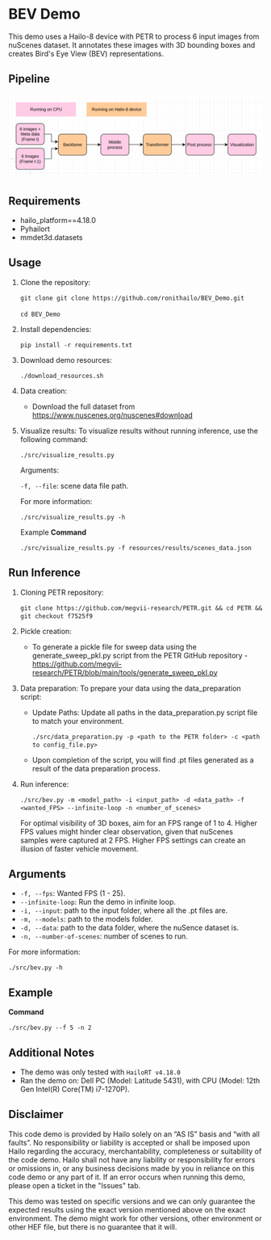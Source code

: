 BEV Demo
========

This demo uses a Hailo-8 device with PETR to process 6 input images from nuScenes dataset.
It annotates these images with 3D bounding boxes and creates Bird's Eye View (BEV) representations.

Pipeline
--------

![Pipeline](./resources/pipeline.png)

Requirements
------------

- hailo_platform==4.18.0
- Pyhailort
- mmdet3d.datasets 


Usage
-----

1. Clone the repository:
    ```shell script
    git clone git clone https://github.com/ronithailo/BEV_Demo.git
            
    cd BEV_Demo
    ```

2. Install dependencies:
    ```shell script
    pip install -r requirements.txt
    ```

3. Download demo resources:
    ```shell script
    ./download_resources.sh
    ```

4. Data creation:
    - Download the full dataset from https://www.nuscenes.org/nuscenes#download

5. Visualize results:
    To visualize results without running inference, use the following command:
    ```shell script
    ./src/visualize_results.py
    ```

    Arguments:
  
    ``-f, --file``: scene data file path.

    For more information:
    ```shell script
    ./src/visualize_results.py -h
    ```
    Example 
    **Command**
    ```shell script
    ./src/visualize_results.py -f resources/results/scenes_data.json
    ```

Run Inference
-------------

1. Cloning PETR repository:
    ```shell script
    git clone https://github.com/megvii-research/PETR.git && cd PETR && git checkout f7525f9
    ```

2. Pickle creation:
    - To generate a pickle file for sweep data using the generate_sweep_pkl.py script from the PETR GitHub repository - 
    https://github.com/megvii-research/PETR/blob/main/tools/generate_sweep_pkl.py

3. Data preparation:
    To prepare your data using the data_preparation script:
    - Update Paths: Update all paths in the data_preparation.py script file to match your environment.

        ```shell script
        ./src/data_preparation.py -p <path to the PETR folder> -c <path to config_file.py>
        ```
    - Upon completion of the script, you will find .pt files generated as a result of the data preparation process.

4. Run inference: 
    ```shell script
    ./src/bev.py -m <model_path> -i <input_path> -d <data_path> -f <wanted_FPS> --infinite-loop -n <number_of_scenes>
    ```
    For optimal visibility of 3D boxes, aim for an FPS range of 1 to 4. Higher FPS values might hinder clear observation, given that nuScenes samples were captured at 2 FPS. Higher FPS settings can create an illusion of faster vehicle movement.

Arguments
---------
- ``-f, --fps``: Wanted FPS (1 - 25). 
- ``--infinite-loop``: Run the demo in infinite loop.
- ``-i, --input``: path to the input folder, where all the .pt files are.
- ``-m, --models``: path to the models folder.
- ``-d, --data``: path to the data folder, where the nuSence dataset is.
- ``-n, --number-of-scenes``: number of scenes to run.

For more information:
```shell script
./src/bev.py -h
```
Example 
-------
**Command**
```shell script
./src/bev.py --f 5 -n 2
```

Additional Notes
----------------
- The demo was only tested with ``HailoRT v4.18.0``
- Ran the demo on: Dell PC (Model: Latitude 5431), with CPU (Model: 12th Gen Intel(R) Core(TM) i7-1270P).

Disclaimer
----------
This code demo is provided by Hailo solely on an “AS IS” basis and “with all faults”. No responsibility or liability is accepted or shall be imposed upon Hailo regarding the accuracy, merchantability, completeness or suitability of the code demo. Hailo shall not have any liability or responsibility for errors or omissions in, or any business decisions made by you in reliance on this code demo or any part of it. If an error occurs when running this demo, please open a ticket in the "Issues" tab.

This demo was tested on specific versions and we can only guarantee the expected results using the exact version mentioned above on the exact environment. The demo might work for other versions, other environment or other HEF file, but there is no guarantee that it will.